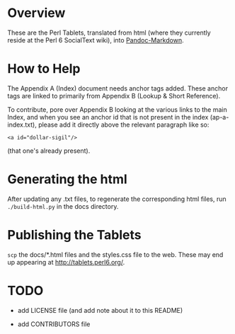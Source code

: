 Overview
========

These are the Perl Tablets, translated from html (where they currently
reside at the Perl 6 SocialText wiki), into
[Pandoc-Markdown](http://johnmacfarlane.net/pandoc/).



How to Help
===========

The Appendix A (Index) document needs anchor tags added. These anchor
tags are linked to primarily from Appendix B (Lookup & Short
Reference).

To contribute, pore over Appendix B looking at the various links to
the main Index, and when you see an anchor id that is not present in
the index (ap-a-index.txt), please add it directly above the relevant
paragraph like so:

    <a id="dollar-sigil"/>

(that one's already present).



Generating the html
===================

After updating any .txt files, to regenerate the corresponding html
files, run `./build-html.py` in the docs directory.



Publishing the Tablets
======================

`scp` the docs/*.html files and the styles.css file to the web.
These may end up appearing at <http://tablets.perl6.org/>.



TODO
====

  * add LICENSE file (and add note about it to this README)

  * add CONTRIBUTORS file
